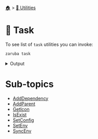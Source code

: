 <!--startTocHeader-->
[🏠](../../README.md) > [🔧 Utilities](../README.md)
# 🔨 Task
<!--endTocHeader-->

To see list of `task` utilities you can invoke:

<!--startCode-->
```bash
zaruba task
```
 
<details>
<summary>Output</summary>
 
```````
Task manipulation utilities

Usage:
  zaruba task [command]

Available Commands:
  addDependency Add task dependency
  addParent     Add task parent
  getIcon       get task icon
  isExist       Is task exist
  setConfig     Set task config
  setEnv        Set task env
  syncEnv       Update task's environment

Flags:
  -h, --help   help for task

Use "zaruba task [command] --help" for more information about a command.
```````
</details>
<!--endCode-->

<!--startTocSubTopic-->
# Sub-topics
* [AddDependency](add-dependency.md)
* [AddParent](add-parent.md)
* [GetIcon](get-icon.md)
* [IsExist](is-exist.md)
* [SetConfig](set-config.md)
* [SetEnv](set-env.md)
* [SyncEnv](sync-env.md)
<!--endTocSubTopic-->